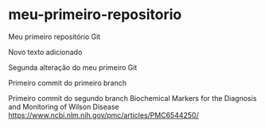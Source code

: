 # meu-primeiro-repositorio
Meu primeiro repositório Git

Novo texto adicionado

Segunda alteração do meu primeiro Git

Primeiro commit do primeiro branch

Primeiro commit do segundo branch
Biochemical Markers for the Diagnosis and Monitoring of Wilson Disease
https://www.ncbi.nlm.nih.gov/pmc/articles/PMC6544250/
